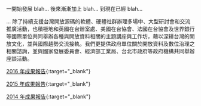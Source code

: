一開始發展 blah... 後來漸漸加上 blah... 到現在已經 blah...

... 除了持續支援台灣開放源碼的軟體、硬體社群辦理多場中、大型研討會和交流推廣活動，也積極地和英國在台辦室處、美國在台協會、法國在台協會及世界銀行等國際單位共同舉辦各種與開放資料相關的主題講座與工作坊，藉以深耕台灣的開放文化，並與國際趨勢交流接軌。我們更提供政府單位關於開放資料及數位治理之相關諮詢，並與國家發展委員會、經濟部工業局、台北市政府等政府機構共同舉辦座談活動。

[2016 年成果報告](/projects/2016){:target="_blank"}

[2015 年成果報告](/projects/2015){:target="_blank"}

[2014 年成果報告](https://ocf.neticrm.tw/civicrm/mailing/view?reset=1&id=1){:target="_blank"}